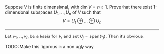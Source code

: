 Suppose $V$ is finite dimensional, with $\dim V = n \ge 1$. Prove that there exist 1-dimensional subspaces $U_1,\dots,U_n$ of $V$ such that
$$V = U_1 \oplus \dots \oplus U_n$$

---

Let $v_1,\dots,v_n$ be a basis for $V$, and set $U_j = \text{span}(v_j)$. Then it's obvious.

TODO: Make this rigorous in a non ugly way
